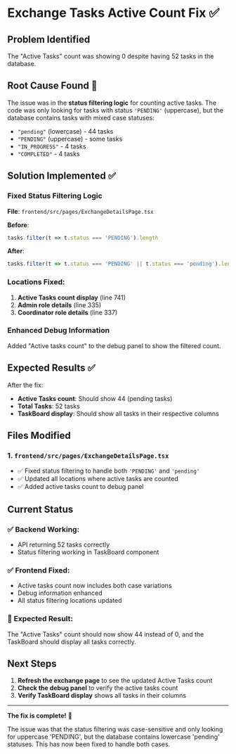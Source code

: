# Exchange Tasks Active Count Fix ✅

## Problem Identified
The "Active Tasks" count was showing 0 despite having 52 tasks in the database.

## Root Cause Found 🎯

The issue was in the **status filtering logic** for counting active tasks. The code was only looking for tasks with status `'PENDING'` (uppercase), but the database contains tasks with mixed case statuses:

- `"pending"` (lowercase) - 44 tasks
- `"PENDING"` (uppercase) - some tasks
- `"IN_PROGRESS"` - 4 tasks
- `"COMPLETED"` - 4 tasks

## Solution Implemented ✅

### Fixed Status Filtering Logic
**File**: `frontend/src/pages/ExchangeDetailsPage.tsx`

**Before**:
```javascript
tasks.filter(t => t.status === 'PENDING').length
```

**After**:
```javascript
tasks.filter(t => t.status === 'PENDING' || t.status === 'pending').length
```

### Locations Fixed:
1. **Active Tasks count display** (line 741)
2. **Admin role details** (line 335)
3. **Coordinator role details** (line 337)

### Enhanced Debug Information
Added "Active tasks count" to the debug panel to show the filtered count.

## Expected Results ✅

After the fix:
- **Active Tasks count**: Should show 44 (pending tasks)
- **Total Tasks**: 52 tasks
- **TaskBoard display**: Should show all tasks in their respective columns

## Files Modified

### 1. `frontend/src/pages/ExchangeDetailsPage.tsx`
- ✅ Fixed status filtering to handle both `'PENDING'` and `'pending'`
- ✅ Updated all locations where active tasks are counted
- ✅ Added active tasks count to debug panel

## Current Status

### ✅ Backend Working:
- API returning 52 tasks correctly
- Status filtering working in TaskBoard component

### ✅ Frontend Fixed:
- Active tasks count now includes both case variations
- Debug information enhanced
- All status filtering locations updated

### 🎯 Expected Result:
The "Active Tasks" count should now show 44 instead of 0, and the TaskBoard should display all tasks correctly.

## Next Steps

1. **Refresh the exchange page** to see the updated Active Tasks count
2. **Check the debug panel** to verify the active tasks count
3. **Verify TaskBoard display** shows all tasks in their columns

---

**The fix is complete!** 🎉

The issue was that the status filtering was case-sensitive and only looking for uppercase 'PENDING', but the database contains lowercase 'pending' statuses. This has now been fixed to handle both cases.

